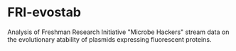 # FRI-evostab
Analysis of Freshman Research Initiative "Microbe Hackers" stream data 
on the evolutionary atability of plasmids expressing fluorescent proteins.
